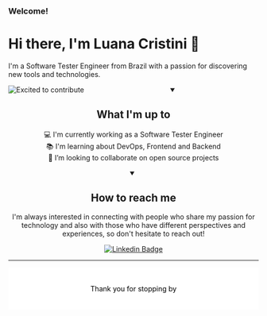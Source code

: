 ### Welcome!

# Hi there, I'm Luana Cristini 👋

I'm a Software Tester Engineer from Brazil with a passion for discovering new tools and technologies.

<div style="text-align:center">
<img src="https://media.giphy.com/media/vWst8QUOKAot6MHEZe/giphy.gif" alt="Excited to contribute" style="float:left; margin-right:10px;">

<details id=0 open>
<summary><h2>What I'm up to</h2></summary>

💻 I'm currently working as a Software Tester Engineer <br>
📚 I'm learning about DevOps, Frontend and Backend <br>
👯 I’m looking to collaborate on open source projects <br>

</details>

<details id=1 open>
<summary><h2>How to reach me</h2></summary>

I'm always interested in connecting with people who share my passion for technology and also with those who have different perspectives and experiences, so don't hesitate to reach out! 
<br>

</details>

[![Linkedin Badge](	https://img.shields.io/badge/LinkedIn-0077B5?style=for-the-badge&logo=linkedin&logoColor=white&link=https://www.linkedin.com/in/luanacristini/)](https://www.linkedin.com/in/luanacristini/)
<br>

 ---
  
<div align="center" style="background-color: white; color: black; padding: 20px;">
  <p>Thank you for stopping by</p>
</div>
